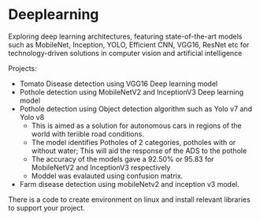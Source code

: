 # Deeplearning
Exploring deep learning architectures, featuring state-of-the-art models such as MobileNet, Inception, YOLO, Efficient CNN, VGG16, ResNet etc for technology-driven solutions in computer vision and artificial intelligence
  
Projects:  
* Tomato Disease detection using VGG16 Deep learning model  
* Pothole detection using MobileNetV2 and InceptionV3 Deep learning model  
* Pothole detection using Object detection algorithm such as Yolo v7 and Yolo v8   
  * This is aimed as a solution for autonomous cars in regions of the world with teriible road conditions.   
  * The model identifies Potholes of 2 categories, potholes with or without water; This will aid the response of the ADS to the pothole
  * The accuracy of the models gave a 92.50% or 95.83 for MobileNetV2 and InceptionV3 respectively
  * Moddel was evalauted using confusion matrix.
* Farm disease detection using mobileNetv2 and inception v3 model. 
    
There is a code to create environment on linux and install relevant libraries to support your project. 
